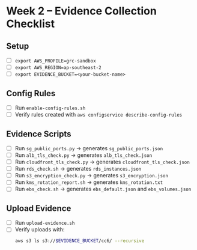 # Week 2 – Evidence Collection Checklist

## Setup
- [ ] `export AWS_PROFILE=grc-sandbox`
- [ ] `export AWS_REGION=ap-southeast-2`
- [ ] `export EVIDENCE_BUCKET=<your-bucket-name>`

## Config Rules
- [ ] Run `enable-config-rules.sh`
- [ ] Verify rules created with `aws configservice describe-config-rules`

## Evidence Scripts
- [ ] Run `sg_public_ports.py` → generates `sg_public_ports.json`
- [ ] Run `alb_tls_check.py` → generates `alb_tls_check.json`
- [ ] Run `cloudfront_tls_check.py` → generates `cloudfront_tls_check.json`
- [ ] Run `rds_check.sh` → generates `rds_instances.json`
- [ ] Run `s3_encryption_check.py` → generates `s3_encryption.json`
- [ ] Run `kms_rotation_report.sh` → generates `kms_rotation.txt`
- [ ] Run `ebs_check.sh` → generates `ebs_default.json` and `ebs_volumes.json`

## Upload Evidence
- [ ] Run `upload-evidence.sh`
- [ ] Verify uploads with:
  ```bash
  aws s3 ls s3://$EVIDENCE_BUCKET/cc6/ --recursive

